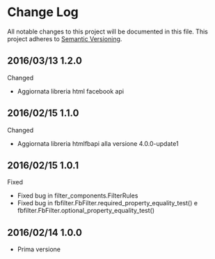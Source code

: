 # Change Log #

All notable changes to this project will be documented in this file.
This project adheres to [Semantic Versioning](http://semver.org/).


## 2016/03/13 1.2.0 ##

Changed
 - Aggiornata libreria html facebook api


## 2016/02/15 1.1.0 ##

Changed
 - Aggiornata libreria htmlfbapi alla versione 4.0.0-update1


## 2016/02/15 1.0.1 ##

Fixed
 - Fixed bug in filter_components.FilterRules
 - Fixed bug in fbfilter.FbFilter.required_property_equality_test() e 
   fbfilter.FbFilter.optional_property_equality_test()


## 2016/02/14 1.0.0 ##

 - Prima versione
